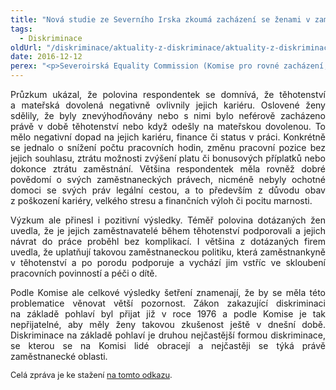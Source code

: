 ```yaml
---
title: "Nová studie ze Severního Irska zkoumá zacházení se ženami v zaměstnání během těhotenství a mateřské dovolené"
tags:
  - Diskriminace
oldUrl: "/diskriminace/aktuality-z-diskriminace/aktuality-z-diskriminace-2016/nova-studie-ze-severniho-irska-zkouma-zachazeni-se-zenami-v-zamestnani-behem-tehotenstvi/"
date: 2016-12-12
perex: "<p>Severoirská Equality Commission (Komise pro rovné zacházení, dále jen „Komise“) vydala zprávu Expecting Equality: a Formal Investigation under the Sex Discrimination (Northern Ireland) Order 1976 pojednávající o zacházení s těhotnými ženami a matkami na pracovišti. Zpráva vychází z šetření Komise, která zjišťovala zkušenosti žen v zaměstnání v souvislosti s těhotenstvím, mateřskou dovolenou a následným návratem zpět do práce. Část výzkumu se také zaměřila na firmy, které se podělily o svoje zkušenosti z pohledu zaměstnavatelů.</p>"
---
```


<!-- imported from the old website -->

<p class="MsoNormal" style="text-align:justify">Průzkum ukázal, že polovina
respondentek se domnívá, že těhotenství a mateřská dovolená negativně ovlivnily
jejich kariéru. Oslovené ženy sdělily, že byly znevýhodňovány nebo s nimi
bylo neférově zacházeno právě v době těhotenství nebo když odešly na
mateřskou dovolenou. To mělo negativní dopad na jejich kariéru, finance či
status v práci. Konkrétně se jednalo o snížení počtu pracovních hodin, změnu
pracovní pozice bez jejich souhlasu, ztrátu možnosti zvýšení platu či bonusových
příplatků nebo dokonce ztrátu zaměstnání. Většina respondentek měla rovněž dobré
povědomí o svých zaměstnaneckých právech, nicméně nebyly ochotné domoci se
svých práv legální cestou, a to především z důvodu obav z poškození
kariéry, velkého stresu a finančních výloh či pocitu marnosti.</p>

<p class="MsoNormal" style="text-align:justify">Výzkum ale přinesl i pozitivní
výsledky. Téměř polovina dotázaných žen uvedla, že je jejich zaměstnavatelé
během těhotenství podporovali a jejich návrat do práce proběhl bez komplikací. I
většina z dotázaných firem uvedla, že uplatňují takovou zaměstnaneckou
politiku, která zaměstnankyně v těhotenství a po porodu podporuje a
vychází jim vstříc ve skloubení pracovních povinností a péči o dítě.</p>

<p class="MsoNormal" style="text-align:justify">Podle Komise ale celkové výsledky
šetření znamenají, že by se měla této problematice věnovat větší pozornost.
Zákon zakazující diskriminaci na základě pohlaví byl přijat již v roce
1976 a podle Komise je tak nepřijatelné, aby měly ženy takovou zkušenost ještě v dnešní
době. Diskriminace na základě pohlaví je druhou nejčastější formou
diskriminace, se kterou se na Komisi lidé obracejí a nejčastěji se týká právě
zaměstnanecké oblasti. </p>

<p class="MsoNormal" style="text-align:justify"><span style="font-size: 12.8px;">Celá zpráva je ke stažení </span><a href="http://www.equalityni.org/Footer-Links/News/Employers-Service-Providers/Investigation-into-pregnancy-and-maternity-at-work" target="_blank" style="font-size: 12.8px;">na tomto odkazu</a><span style="font-size: 12.8px;">. </span></p>
